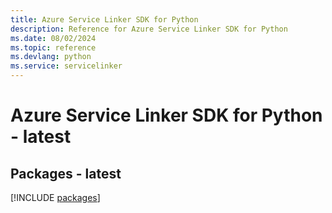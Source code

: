```yaml
---
title: Azure Service Linker SDK for Python
description: Reference for Azure Service Linker SDK for Python
ms.date: 08/02/2024
ms.topic: reference
ms.devlang: python
ms.service: servicelinker
---
```

# Azure Service Linker SDK for Python - latest
## Packages - latest
[!INCLUDE [packages](service-linker-index.md)]